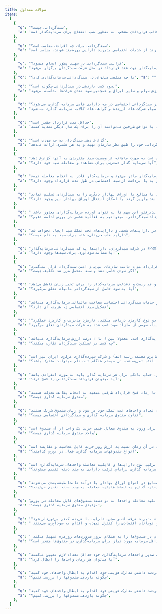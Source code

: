 ```yaml
---
title: سوالات متداول
items:
  [
    {
      "q": "سبدگردانی چیست؟",
      "a": "مدیریت دارایی سرمایه گذار (تصمیم به خرید، فروش یا نگه‌داری اوراق بهادار به ‌نام سرمایه‌گذار) در قالب قراردادی مشخص، به منظور كسب انتفاع برای سرمایه‌گذار است.",
    },
    {
      "q": "سبدگردانی برای چه افرادی مناسب است؟",
      "a": "خدمات سبدگردانی باتوجه به ماهیتی که دارد، برای سرمایه‌گذاران با درجات ریسک‌پذیری متفاوت  که تمایل دارند از خدمات اختصاصی مدیریت دارایی بهره‌مند شوند، مناسب است.",
    },
    {
      "q": "فرایند سبدگردانی در سهند چطور انجام می‌شود؟",
      "a": "پس از مشاوره رایگان توسط مشاوران سبدگردان سهند، جلسه‌ای با حضور سرمایه‌گذار جهت عقد قرارداد در محل شرکت سبدگردان برگزار می‌شود.",
    },
    { "q": "با چه مبلغی می‌توان در سبدگردانی سرمایه‌گذاری کرد؟", "a": "" },
    {
      "q": "نحوه کسب بازدهی در سبدگردانی چگونه است؟",
      "a": "با توجه به اینکه سبدگردان در سهام، صندوق و انواع اوراق سرمایه‌گذاری می‌کند، بازدهی آن براساس افزایش ارزش سهام و سایر اوراق و همچنین سود نقدی شرکت‌ها محاسبه می‌شود.",
    },
    {
      "q": "در سبدگردانی اختصاصی در چه دارایی هایی سرمایه گذاری می شود؟",
      "a": "در سبد گردانی اختصاصی متناسب با اهداف مالی و درجه ریسک پذیری سرمایه گذار، در ترکیبی از اوراق با درآمد ثابت، اوراق مبتنی بر طلا، سهام شرکت های ارزنده و گواهی های کالایی سرمایه گذاری می شود.",
    },
    {
      "q": "حداقل مدت قرارداد چقدر است؟",
      "a": "مدت قرارداد یک سال است ولی با توافق طرفین می‌توانند آن را برای یک سال دیگر تمدید کنند",
    },
    {
      "q": "گزارش دهی سبدگردان به چه صورت است؟",
      "a": "سبدگردان در دوره‌های مشخصی که در قرارداد سبدگردانی ذکر شده است گزارشی از فعالیت سبدگردانی خود را طبق نظر سازمان تهیه و به هر مشتری ارائه می‌دهد.",
    },
    {
      "q": "هر سرمایه گذار می‌تواند از طریق پرتال مشتریان از وضعیت سبد سرمایه‌گذاری خود مطلع شود همچنن شرکت سبدگردان موظف است به صورت ماهانه از وضعیت سبد مشتریان به آنها گزارش دهد.",
      "a": "آیا سرمایه گذار دسترسی برای مشاهده و معامله سبد خود دارد؟",
    },
    {
      "q": "تارنمای سبدگردان امكان برقراری ارتباط با نرم‌افزار سبدگردانی و نرم‌افزار حسابداری به منظور دریافت اطلاعات مربوط به وضعیت معاملات به‌ نام مشتری و وضعیت حساب‌های مالی وی را دارد که این اطلاعات به صورت روزانه و حداكثر تا ابتدای روز بعد به‌هنگام شده و از طریق رمز عبور مخصوص در اختیار مشتری قرار می‌گیرد. لازم به ذکر است این دسترسی فقط برای مشاهده وضعیت سبد برای سرمایه‌گذار صادر می‌شود و سرمایه‌گذار قادر به انجام معامله نیست.",
      "a": "امکان واریز به یا برداشت از سبد اختصاصی در طول مدت قرارداد وجود دارد؟",
    },
    {
      "q": "سرمایه‌گذار می‌تواند در طول مدت قرارداد و با تنظیم متمم قرارداد مبلغی از دارایی‌های سبد اختصاصی خود را با شرط رعایت حداقل مبلغ قرارداد مطالبه کند یا مبالغ یا اوراق بهادار دیگری را به سبدگردان تسلیم نماید.",
      "a": "مبلغ قرارداد باید به صورت نقد واریز گردد یا امکان انتقال اوراق بهادار نیز وجود دارد؟",
    },
    {
      "q": " آورده سرمایه‌گذاران هم می‌تواند وجه نقد باشد و هم دارایی سهام، البته سبد‌گردان قبل از قبول دارایی سهام، فهرست آن را مورد بررسی قرار می‌دهد و امکان دارد برخی از این سهم ها، به دلیل عدم نقدشوندگی فرآیند مدیریت دارایی را پر چالش و سبدگردان را در اجرای تعهدات خود با مشکل مواجه کند؛ به عبارت دیگر. برخی از سهم ها مدت‌هاست که بنا به دلایلی بسته‌اند یا اینکه برخی دیگر از سهم ها به دلیل شناوری پایین نقد شوندگی کمی دارند، بنابراین طبیعی است که سبدگردان از پذیرفتن این سهم ها به عنوان آورده سرمایه‌گذاران معذور باشد.",
      "a": "آیا با انعقاد قرارداد سبدگردانی، میتوانیم به فعالیت شخصی در بورس ادامه دهیم؟",
    },
    {
      "q": "بله با انعقاد قرارداد سبدگردانی برای فرد سرمایه‌گذار کد اختصاصی سبد اختصاصی از شرکت سپرده‌گذاری مرکزی اخذ شده و کد شخصی فرد جدا از کد سبد وی خواهد بود. بنابراین سرمایه‌گذار می‌تواند با استفاده از کد معاملاتی خود به معامله عادی سهام ادامه ‌دهد و هیچگونه آمیختگی در دارایی‌های شخصی و دارایی‌های تحت تملک سبد ایجاد نخواهد شد.",
      "a": "دارایی های خریداری شده برای سبد به نام کیست؟",
    },
    {
      "q": "در شرکت سبدگردان، دارایی‌ها به کد سبدگردانی سرمایه‌گذار (PRX) خریداری شده و در تملک سرمایه‌گذار قرار دارد. ولی مدیریت دارایی با شرکت سبدگردان می‌باشد و سرمایه گذار توانایی معامله کردن در سبد را ندارد.",
      "a": "آیا ضمانت سودآوری برای سبدها وجود دارد؟",
    },
    {
      "q": "تضمین اصل یا سودآوری سرمایه خلاف قوانین بوده و در صورت تضمین سودآوری، قرارداد مورد تایید سازمان بورس و امین سبدگردان قرار نمی‌گیرد.",
      "a": "اگر سودی حاصل نشد و سبد متحمل ضرر شد تکلیف چیست؟",
    },
    {
      "q": "یکی از مهمترین ویژگی‌های سبدگردانی اختصاصی، عدم وجود تضاد منافع بین شرکت سبدگردانی و سرمایه‌گذار است؛ چرا که بخش اصلی کارمزد سبدگردانی در گرو سودآوری بیشتر از نرخ سود بدون ریسک است. در صورتی که سود سبدگردانی کمتر یا برابر با نرخ سود بدون ریسک باشد، تمام آن متعلق به سرمایه‌گذار است و اگر بیشتر باشد درصدی از سود مازاد حاصل شده متعلق به شرکت سبدگردان و بخش عمده‌ی آن باز متعلق به سرمایه‌گذار خواهد بود. لذا منطق حاکم بر سبدگردانی و هدف اصلی آن کسب سودی بیش از نرخ سود بدون ریسک است که این منطق هم شرکت و سرمایه‌گذار را منتفع خواهد کرد و هم ریسک و دغدغه‌ی سرمایه‌گذار را برای تحمل زیان کاهش می‌دهد.",
      "a": "آیا به سود حاصل از سبدگردانی مالیات تعلق می‌گیرد؟",
    },
    {
      "q": "از جمله مزایای استفاده از خدمات سبدگردانی اختصاصی معافیت مالیاتی سرمایه‌گذاری می‌باشد.",
      "a": "تشکیل سبد اختصاصی چه هزینه ای دارد؟",
    },
    {
      "q": '"شرکت سبدگردانی در ازای ارائه خدمات حرفه‌ای و مستمری که در تشکیل سبد ارائه می‌دهد، دو نوع کارمزد دریافت می‌کند، کارمزد مدیریت و کارمزد عملکرد.',
      "a": "کارمزد عملکرد یا متغیر، به میزان بازدهی کسب شده در پایان قرارداد بستگی دارد. کارمزد عملکرد به منظور ایجاد انگیزه برای کسب بازدهی بالاتر توسط شرکت سبدگردان برای سبد سرمایه‌گذاری مشتری می‌باشد. برای تعیین این کارمزد ابتدا نرخ مبنا مشخص می‌گردد که معمولا نرخ مبنا برابر با نرخ سود بانکی می‌باشد. در صورت کسب بازدهی بالاتر از نرخ مبنا، سهمی از مازاد سود کسب شده به شرکت سبدگردان تعلق می‌گیرد.",
    },
    {
      "q": 'میزان کارمزد مدیریت، ثابت هست به همین دلیل به آن کارمزد ثابت هم می‌گویند. این کارمزد به صورت توافقی تعیین می‌شود و وابسته به مبلغ سرمایه‌گذاری است. معمولا بین ۱ تا ۲ درصد ارزش سرمایه‌گذاری می‌باشد."',
      "a": "چه کسی بر عملکرد سبدگردان نظارت میکند؟",
    },
    {
      "q": "شرکت سبدگردان سهند دارای مجوز رسمی از سازمان بورس و اوراق بهادار و تحت نظارت مستقیم این سازمان در بازار سرمایه فعالیت می‌کند. همچنین این شرکت تحت نظارت امین سبدگردانی (حسابرس معتمد رتبه الف) و شرکت سپرده‌گذاری مرکزی ایران نیز است.",
      "a": "آیا حساب بانکی تعریف شده در سیستم هنگام ثبت نام میتواند مشترک باشد؟",
    },
    {
      "q": "خیر، حساب بانکی برای هر سرمایه گذار باید به صورت انفرادی باشد.",
      "a": "آیا میتوان قرارداد سبدگردانی را فسخ کرد؟",
    },
    {
      "q": "هریك از طرفین قرارداد می‌تواند قرارداد را قبل از انقضای مدت فسخ كند مشروط به این‌كه این موضوع را حداقل یك ماه قبل كتباً به طرف دیگر اطلاع دهد. به هر حال تا زمان فسخ قرارداد طرفین متعهد به انجام وظایف محوله هستند.",
      "a": "صندوق سرمایه گذاری چیست؟",
    },
    {
      "q": "صندوق نهاد مالی برای تجمیع و سرمایه‌گذاری مبالغ خرد در اوراق بهادار است. اشخاص حقیقی و حقوقی با هر مبلغ سرمایه امکان سرمایه‌گذاری در صندوق را دارند و برای هر فرد، متناسب با سرمایه‌اش، واحدهای سرمایه‌گذاری صندوق صادر می‌شود. وجوه گردآوری شده در صندوق در اوراق بهادار سرمایه‌گذاری می‌شود. دارندگان واحدهای سرمایه‌گذاری با توجه به تعداد واحدهای تحت تملک خود در سود و زيان صندوق شريک هستند.",
      "a": "تفاوت صندوق سرمایه گذاری و سبدگردانی اختصاصی چیست؟",
    },
    {
      "q": "سبد اختصاصی به طور ویژه برای هر سرمایه‌گذار و با نام ایشان تشکیل می‌شود. معاملات در سبد اختصاصی با توجه به ویژگی‌ها و اهداف شخصی سرمایه‌گذار صورت می‌گیرد و از این رو خدمتی ویژه به حساب می‌آید. از طرف دیگر مالکیت در صندوق‌های سرمایه‌گذای به صورت مشاع است و هر سرمایه‌گذار با توجه به آورده‌اش در صندوق، مالکیت تعدادی از واحدهای صندوق را بدست می‌آورد. حداقل وجه لازم برای ورود به صندوق معادل قیمت خرید یک واحد از آن صندوق است.",
      "a": "واحد صندوق سرمایه گذاری چیست؟",
    },
    {
      "q": "تركيب دارايي صندوق معرف سبد دارایی صندوق است. هر یک از خریداران واحدهای سرمایه‌گذاری، به نسبت تعداد واحدهای خود از کل واحدهای فروخته شده صندوق، مالک بخشی از سبد دارایی صندوق هستند؛ به عبارت دیگر هر واحد سرمايه‌گذاري صندوق بيانگر نسبت مالكيت هر يك از سرمايه گذاران از دارايي‌هاي صندوق و درآمد ناشي از آن دارايي‌هاست. سود و زیان هر سرمایه‌گذار در هر زمان بر اساس افزایش یا کاهش ارزش هر واحد در آن زمان نسبت به ارزش روز خرید قابل محاسبه و مقایسه است.",
      "a": "انواع صندوقهای سرمایه گذاری فعال در بورس کدامند؟",
    },
    {
      "q": "در حال حاضر صندو‌قهای سرمایه‌گذاری فعال در بورس کشور تنوع نسبتا بیشتری دارند و از این رو با توجه به مندرجات امیدنامه صندوق‌ها می توان آن‌ها را بر اساس موضوع فعالیت صندوق، پیش‌بینی و تقسیم سود، تعداد کل واحدهای سرمایه‌گذاری، نوع استراتژی سرمایه‌گذاری و از این دست موارد بررسی و مقایسه نمود. اما آنچه بیشتر متداول است و با ضرورت‌های عموم سرمایه گذاران مطابقت دارد، تقسیم‌بندی صندوق‌های سرمایه‌گذاری به اعتبار ترکیب نوع دارایی‌ها و قابلیت معامله واحدهای سرمایه‌گذاری است.",
      "a": "صندوقهای سرمایه گذاری براساس ترکیب دارایی به چند دسته تقسیم میشوند؟",
    },
    {
      "q": "صندوق‌های سرمایه‌گذاری به اعتبار ترکیب سبد دارایی به سه دسته در سهام (با اولویت سرمایه‌گذاری منابع در سهام)، مختلط (سرمایه‌گذاری منابع در ترکیبی از سهام و اوراق با درآمد ثابت) و با درآمد ثابت (با اولویت سرمایه‌گذاری منابع در انواع اوراق بهادار با درآمد ثابت) طبقه‌بندی می شوند.",
      "a": "انواع صندوقهای سرمایه گذاری به لحاظ قابلیت معامله به چند دسته تقسیم می‌شوند؟",
    },
    {
      "q": "صندوق‌های سرمایه‌گذاری بر مبنای قابلیت معامله واحدها به دو دسته صندوق‌های قابل معامله در بورس(ETF) و صندوق‌های سرمایه‌گذاری مشترک تقسیم می‌شوند.",
      "a": "مزایای صندوق سرمایه گذاری چیست؟",
    },
    {
      "q": '"صندوق‌های سرمایه‌گذاری این امکان را فراهم می‌آورند تا هر مقیاس از پول، ضمن دسترسی به سرمایه‌گذاری در بورس‌ها از خدمات مدیریت حرفه ای و مجرب دارایی با هزینه کمتر برخوردار شود.',
      "a": " مدیران حرفه‌ای و مجرب در صندوق‌های سرمایه‌گذاری با تشکیل سبدی از دارایی‌های متنوع برای صندو‌ق‌ها، مخاطرات ناشی از هیجانات بازار و نوسانات اقتصادی را کنترل نموده و اقدام به سودآوری می‌کنند.",
    },
    {
      "q": ' صندوق‌های سرمایه‌گذاری با سبد متنوعی از دارایی‌ها، نقدشوندگی منابع سرمایه‌گذاران در صندوق‌ها را به هنگام بروز ضرورت‌های روزمره تسهیل می‌کند."',
      "a": "حداقل سرمایه مورد نیاز برای سرمایه‌گذاری در صندوق‌ها چقدر است؟",
    },
    {
      "q": "به طور کلی حداقل سرمایه مورد نیاز برای سرمایه‌گذاری در صندوق به اندازه قیمت روز صدور یک واحد از آن صندوق است؛ البته لازم به ذکر است برخی صندوق‌ها برای صدور واحدهای سرمایه‌گذاری خود حداقل تعداد لازم تعیین می‌کنند. ",
      "a": "آیا می‌توان هر زمان واحدها را ابطال کرد؟",
    },
    {
      "q": "بله، شما هر زمانی که نیاز به ابطال واحدهای خود داشته باشید می‌توانید به صورت آنلاین یا حضوری با دردست داشتن مدارک هویتی خود اقدام به ابطال واحدهای خود کنید",
      "a": "چگونه بازدهی صندوقها را بررسی کنیم؟",
    },
    {
      "q": "بله، شما هر زمانی که نیاز به ابطال واحدهای خود داشته باشید می‌توانید به صورت آنلاین یا حضوری با دردست داشتن مدارک هویتی خود اقدام به ابطال واحدهای خود کنید",
      "a": "چگونه بازدهی صندوقها را بررسی کنیم؟",
    },
  ]
---
```

